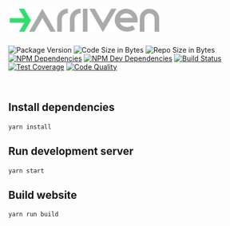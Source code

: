 # <img src="arriven-logo.svg" height="50" alt="arriven">

![Package Version](https://img.shields.io/github/package-json/v/reitermarkus/web-services.svg)
![Code Size in Bytes](https://img.shields.io/github/languages/code-size/reitermarkus/web-services.svg)
![Repo Size in Bytes](https://img.shields.io/github/repo-size/reitermarkus/web-services.svg)
[![NPM Dependencies](https://david-dm.org/reitermarkus/web-services.svg)](https://david-dm.org/reitermarkus/web-services)
[![NPM Dev Dependencies](https://david-dm.org/reitermarkus/web-services/dev-status.svg)](https://david-dm.org/reitermarkus/web-services?type=dev)
[![Build Status](https://travis-ci.org/reitermarkus/web-services.svg)](https://travis-ci.org/reitermarkus/web-services)
[![Test Coverage](https://coveralls.io/repos/github/reitermarkus/web-services/badge.svg)](https://coveralls.io/github/reitermarkus/web-services)
[![Code Quality](https://api.codacy.com/project/badge/Grade/1e771028d09c4a159e804f265422a7b6)](https://www.codacy.com/app/reitermarkus/web-services)

<br/>

## Install dependencies

```shell
yarn install
```

## Run development server

```shell
yarn start
```

## Build website

```shell
yarn run build
```
